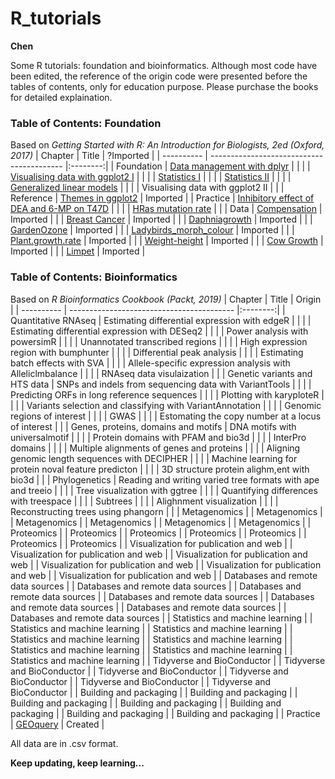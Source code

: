 # R_tutorials
**Chen**

Some R tutorials: foundation and bioinformatics. Although most code have been edited, the reference of the origin code were presented before the tables of contents, only for education purpose. Please purchase the books for detailed explaination.

### Table of Contents: Foundation
Based on *Getting Started with R: An Introduction for Biologists, 2ed (Oxford, 2017)*
| Chapter    | Title                                     | ?Imported |
| ---------- | ----------------------------------------- |:--------:| 
| Foundation | [Data management with dplyr](https://github.com/liuchen37/R_tutorials/blob/main/Foundation:%20Data%20management%20with%20dplyr.r)     |  |
|  | [Visualising data with ggplot2 I](https://github.com/liuchen37/R_tutorials/blob/main/Foundation:%20Visualising%20data%20with%20ggplot2%20I.r) |  |
|  | [Statistics I](https://github.com/liuchen37/R_tutorials/blob/main/Foundation:%20Statistics%20I.r)      |  |
|  | [Statistics II](https://github.com/liuchen37/R_tutorials/blob/main/Foundation:%20Statistics%20II.r)    |  |
|  | [Generalized linear models](https://github.com/liuchen37/R_tutorials/blob/main/Foundation:%20Generalized%20linear%20models)     |  |
|  | Visualising data with ggplot2 II          |  |
| Reference  | [Themes in ggplot2](https://github.com/liuchen37/R_tutorials/blob/main/Reference:%20Themes%20in%20ggplot2.r)        | Imported |
| Practice   | [Inhibitory effect of DEA and 6-MP on T47D](https://github.com/liuchen37/R_tutorials/blob/main/Practice:%20Inhibitory%20effect%20of%20DEA%20and%206-MP%20on%20T47D.r) |  |
|    | [HRas mutation rate](https://github.com/liuchen37/R_tutorials/blob/main/Practice:%20Counting%20freqency%20of%20an%20object%20in%20a%20table.r) |  |
| Data       | [Compensation](https://github.com/liuchen37/R_tutorials/blob/main/compensation.csv)                    | Imported |
|        | [Breast Cancer](https://github.com/liuchen37/R_tutorials/blob/main/BC.csv)      | Imported |
|        | [Daphniagrowth](https://github.com/liuchen37/R_tutorials/blob/main/Daphniagrowth.csv)            | Imported |
|        | [GardenOzone](https://github.com/liuchen37/R_tutorials/blob/main/GardenOzone.csv)                    | Imported |
|        | [Ladybirds_morph_colour](https://github.com/liuchen37/R_tutorials/blob/main/ladybirds_morph_colour.csv)           | Imported |
|        | [Plant.growth.rate](https://github.com/liuchen37/R_tutorials/blob/main/plant.growth.rate.csv)         | Imported |
|        | [Weight-height](https://github.com/liuchen37/R_tutorials/blob/main/weight-height.csv)                   | Imported |
|        | [Cow Growth](https://github.com/liuchen37/R_tutorials/blob/main/growth.csv)          | Imported |
|        | [Limpet](https://github.com/liuchen37/R_tutorials/blob/main/limpet.csv)    | Imported |

### Table of Contents: Bioinformatics
Based on *R Bioinformatics Cookbook (Packt, 2019)*
| Chapter    | Title     | Origin   |
| ---------- | ----------------------------------------- |:--------:| 
| Quantitative RNAseq | Estimating differential expression with edgeR |  |
|  | Estimating differential expression with DESeq2 |  |
|  | Power analysis with powersimR |  |
|  | Unannotated transcribed regions |  |
|  | High expression region with bumphunter |  |
|  | Differential peak analysis |  |
|  | Estimating batch effects with SVA |  |
|  | Allele-specific expression analysis with Alleliclmbalance |  |
|  | RNAseq data visulaization |  |
| Genetic variants and HTS data | SNPs and indels from sequencing data with VariantTools |  |
|  | Predicting ORFs in long reference sequences |  |
|  | Plotting with karyploteR |  |
|  | Variants selection and classifying with VariantAnnotation |  |
|  | Genomic regions of interest |  |
|  | GWAS |  |
|  | Estomating the copy number at a locus of interest |  |
| Genes, proteins, domains and motifs | DNA motifs with universalmotif |  |
|  | Protein domains with PFAM and bio3d |  |
|  | InterPro domains |  |
|  | Multiple alignments of genes and proteins |  |
|  | Aligning genomic length sequences with DECIPHER |  |
|  | Machine learning for protein noval feature predicton |  |
|  | 3D structure protein alighm,ent with bio3d |  |
| Phylogenetics | Reading and writing varied tree formats with ape and treeio |  |
|  | Tree visualization with ggtree |  |
|  | Quantifying differences with treespace |  |
|  | Subtrees |  |
|  | Alighnment visualization |  |
|  | Reconstructing trees using phangorn |  |
| Metagenomics |
| Metagenomics |
| Metagenomics |
| Metagenomics |
| Metagenomics |
| Metagenomics |
| Proteomics |
| Proteomics |
| Proteomics |
| Proteomics |
| Proteomics |
| Proteomics |
| Proteomics |
| Visualization for publication and web |
| Visualization for publication and web |
| Visualization for publication and web |
| Visualization for publication and web |
| Visualization for publication and web |
| Visualization for publication and web |
| Databases and remote data sources |
| Databases and remote data sources |
| Databases and remote data sources |
| Databases and remote data sources |
| Databases and remote data sources |
| Databases and remote data sources |
| Databases and remote data sources |
| Statistics and machine learning |
| Statistics and machine learning |
| Statistics and machine learning |
| Statistics and machine learning |
| Statistics and machine learning |
| Statistics and machine learning |
| Statistics and machine learning |
| Statistics and machine learning |
| Tidyverse and BioConductor |
| Tidyverse and BioConductor |
| Tidyverse and BioConductor |
| Tidyverse and BioConductor |
| Tidyverse and BioConductor |
| Tidyverse and BioConductor |
| Building and packaging |
| Building and packaging |
| Building and packaging |
| Building and packaging |
| Building and packaging |
| Building and packaging |
| Building and packaging |
| Practice   | [GEOquery](https://github.com/liuchen37/R_tutorials/blob/main/Practice:%20GEOquery.r)               | Created  |

All data are in .csv format.

**Keep updating, keep learning...**
